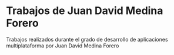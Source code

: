 # Trabajos de Juan David Medina Forero
Trabajos realizados durante el grado de desarrollo de aplicaciones multiplataforma por Juan David Medina Forero
